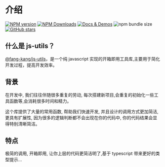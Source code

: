 # 介绍

<p class="guide">
<a href="https://www.npmjs.com/package/@fang-kang/js-utils" target="__blank"><img src="https://img.shields.io/npm/v/@fang-kang/js-utils" alt="NPM version"></a>
<a href="https://www.npmjs.com/package/@fang-kang/js-utils" target="__blank"><img alt="NPM Downloads" src="https://img.shields.io/npm/dm/@fang-kang/js-utils"></a>
<a href="https://github.com/vuejs/vitepress" target="__blank"><img src="https://img.shields.io/badge/docs%20by-vitepress-blue?style=flat-square" alt="Docs & Demos"></a>
<img alt="npm bundle size" src="https://img.shields.io/bundlephobia/min/@fang-kang/js-utils">
<a href="https://github.com/fang-kang/js-utils" target="__blank"><img alt="GitHub stars" src="https://img.shields.io/github/stars/fang-kang/js-utils?style=social"></a>
</p>

## 什么是 js-utils？

[@fang-kang/js-utils](https://github.com/fang-kang/js-utils)，是一个纯 javascript 实现的开箱即用工具库,主要用于简化开发过程，提高开发效率。

## 背景

在开发中, 我们往往伴随很多重复的劳动, 每次搭建新项目,会重复的初始化一些工具函数等,会消耗很多时间和精力。

这个库提供了大量的常用函数, 帮助我们快速开发, 并且设计的调用方式更加简洁, 更具有扩展性, 因为很多的逻辑判断都不会出现在你的代码中, 你的代码结果会显得特别清晰简洁。

## 特点

极简的调用, 开箱即用, 让你上层的代码更简洁明了,基于 typescript 带来更好的类型提示...
